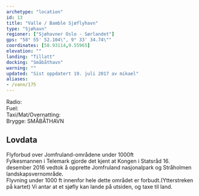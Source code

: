 ```yaml
---
archetype: "location"
id: 13
title: "Valle / Bamble Sjøflyhavn"
type: "Sjøhavn"
regioner: ["Sjøhavner Oslo - Sørlandet"]
gps: "58° 55' 52.104\", 9° 33' 34.74\""
coordinates: [58.93114,9.55965]
elevation: ""
landing: "Tillatt"
docking: "Småbåthavn"
warning: ""
updated: "Sist oppdatert 19. juli 2017 av mikael"
aliases:
- /vann/175
---
```


Radio:\
Fuel:\
Taxi/Mat/Overnatting:\
Brygge: SMÅBÅTHAVN

## Lovdata

Flyforbud over Jomfruland-områdene under 1000ft\
Fylkesmannen i Telemark gjorde det kjent at Kongen i Statsråd 16. desember 2016 vedtok å opprette Jomfruland nasjonalpark og Stråholmen landskapsvernområde.\
Flyvning under 1000 ft innenfor hele dette området er forbudt.(Ytterstreken på kartet) Vi antar at et sjøfly kan lande på utsiden, og taxe til land.
